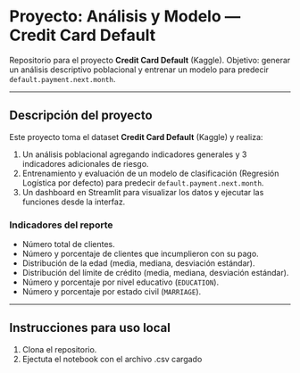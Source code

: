 # Proyecto: Análisis y Modelo — Credit Card Default

Repositorio para el proyecto **Credit Card Default** (Kaggle). Objetivo: generar un análisis descriptivo poblacional y entrenar un modelo para predecir `default.payment.next.month`.

---

## Descripción del proyecto

Este proyecto toma el dataset **Credit Card Default** (Kaggle) y realiza:

1. Un análisis poblacional agregando indicadores generales y 3 indicadores adicionales de riesgo.
2. Entrenamiento y evaluación de un modelo de clasificación (Regresión Logística por defecto) para predecir `default.payment.next.month`.
3. Un dashboard en Streamlit para visualizar los datos y ejecutar las funciones desde la interfaz.

### Indicadores del reporte
- Número total de clientes.
- Número y porcentaje de clientes que incumplieron con su pago.
- Distribución de la edad (media, mediana, desviación estándar).
- Distribución del límite de crédito (media, mediana, desviación estándar).
- Número y porcentaje por nivel educativo (`EDUCATION`).
- Número y porcentaje por estado civil (`MARRIAGE`).

---

## Instrucciones para uso local

1. Clona el repositorio.
2. Ejectuta el notebook con el archivo .csv cargado
